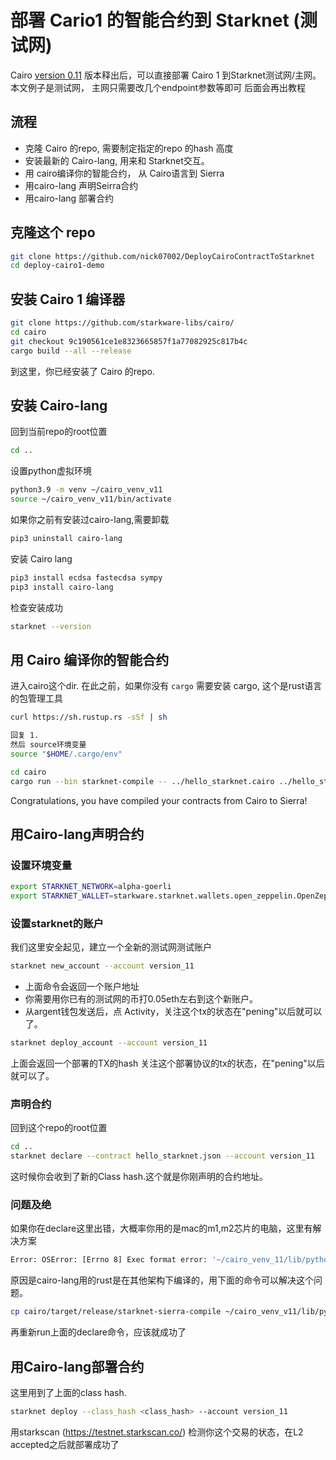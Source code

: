 # 部署 Cario1 的智能合约到 Starknet (测试网) 
Cairo [version 0.11](https://starkware.medium.com/starknet-alpha-v0-11-0-the-transition-to-cairo-1-0-begins-30442d494515) 版本释出后，可以直接部署 Cairo 1 到Starknet测试网/主网。 本文例子是测试网， 主网只需要改几个endpoint参数等即可
后面会再出教程





## 流程

- 克隆  Cairo 的repo, 需要制定指定的repo 的hash 高度
- 安装最新的  Cairo-lang, 用来和 Starknet交互。
- 用 cairo编译你的智能合约， 从 Cairo语言到 Sierra
- 用cairo-lang 声明Seirra合约
- 用cairo-lang 部署合约


## 克隆这个 repo
```bash
git clone https://github.com/nick07002/DeployCairoContractToStarknet
cd deploy-cairo1-demo
```

## 安装 Cairo 1 编译器

```bash
git clone https://github.com/starkware-libs/cairo/
cd cairo
git checkout 9c190561ce1e8323665857f1a77082925c817b4c
cargo build --all --release
```



到这里，你已经安装了 Cairo 的repo.

## 安装 Cairo-lang
回到当前repo的root位置
```bash
cd ..
```
设置python虚拟环境
```bash
python3.9 -m venv ~/cairo_venv_v11
source ~/cairo_venv_v11/bin/activate
```
如果你之前有安装过cairo-lang,需要卸载
```bash
pip3 uninstall cairo-lang
```
安装 Cairo lang
```bash
pip3 install ecdsa fastecdsa sympy
pip3 install cairo-lang
```
检查安装成功
```bash
starknet --version
```

## 用 Cairo 编译你的智能合约

进入cairo这个dir.
在此之前，如果你没有 `cargo` 需要安装 cargo, 这个是rust语言的包管理工具

```bash
curl https://sh.rustup.rs -sSf | sh

回复 1.
然后 source环境变量
source "$HOME/.cargo/env"

cd cairo
cargo run --bin starknet-compile -- ../hello_starknet.cairo ../hello_starknet.json --replace-ids	
```
Congratulations, you have compiled your contracts from Cairo to Sierra!

## 用Cairo-lang声明合约
### 设置环境变量
```bash
export STARKNET_NETWORK=alpha-goerli
export STARKNET_WALLET=starkware.starknet.wallets.open_zeppelin.OpenZeppelinAccount
```

### 设置starknet的账户

我们这里安全起见，建立一个全新的测试网测试账户 
```bash
starknet new_account --account version_11
```
- 上面命令会返回一个账户地址
- 你需要用你已有的测试网的币打0.05eth左右到这个新账户。
- 从argent钱包发送后，点 Activity，关注这个tx的状态在"pening"以后就可以了。
```bash
starknet deploy_account --account version_11
```
上面会返回一个部署的TX的hash
关注这个部署协议的tx的状态，在"pening"以后就可以了。

### 声明合约
回到这个repo的root位置
```bash
cd ..
starknet declare --contract hello_starknet.json --account version_11
```
这时候你会收到了新的Class hash.这个就是你刚声明的合约地址。

### 问题及绝
如果你在declare这里出错，大概率你用的是mac的m1,m2芯片的电脑，这里有解决方案
```bash
Error: OSError: [Errno 8] Exec format error: '~/cairo_venv_11/lib/python3.9/site-packages/starkware/starknet/compiler/v1/bin/starknet-sierra-compile'
```
原因是cairo-lang用的rust是在其他架构下编译的，用下面的命令可以解决这个问题。

```bash
cp cairo/target/release/starknet-sierra-compile ~/cairo_venv_v11/lib/python3.9/site-packages/starkware/starknet/compiler/v1/bin/starknet-sierra-compile
```

再重新run上面的declare命令，应该就成功了

## 用Cairo-lang部署合约
 这里用到了上面的class hash.
```bash
starknet deploy --class_hash <class_hash> --account version_11
```
用starkscan (https://testnet.starkscan.co/) 检测你这个交易的状态，在L2 accepted之后就部署成功了

